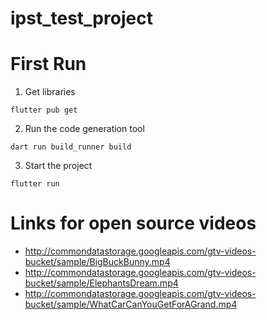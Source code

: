 # ipst_test_project

# First Run
1. Get libraries
```
flutter pub get
```
2. Run the code generation tool 
```
dart run build_runner build
```
3. Start the project
```
flutter run
```
# Links for open source videos
- http://commondatastorage.googleapis.com/gtv-videos-bucket/sample/BigBuckBunny.mp4
- http://commondatastorage.googleapis.com/gtv-videos-bucket/sample/ElephantsDream.mp4
- http://commondatastorage.googleapis.com/gtv-videos-bucket/sample/WhatCarCanYouGetForAGrand.mp4
